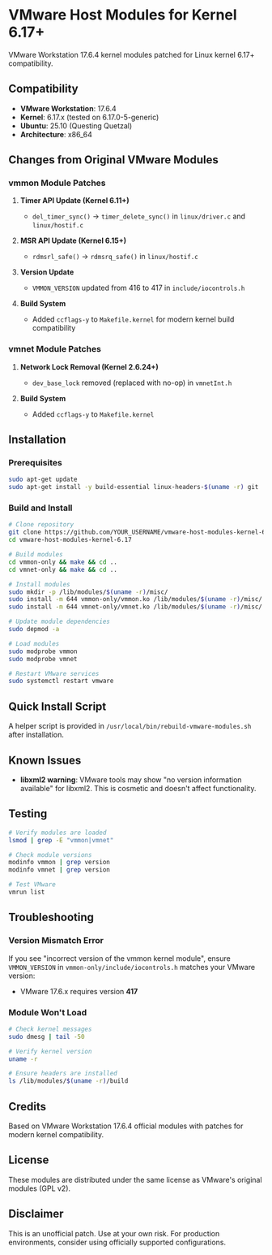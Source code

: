 # VMware Host Modules for Kernel 6.17+

VMware Workstation 17.6.4 kernel modules patched for Linux kernel 6.17+ compatibility.

## Compatibility

- **VMware Workstation**: 17.6.4
- **Kernel**: 6.17.x (tested on 6.17.0-5-generic)
- **Ubuntu**: 25.10 (Questing Quetzal)
- **Architecture**: x86_64

## Changes from Original VMware Modules

### vmmon Module Patches

1. **Timer API Update (Kernel 6.11+)**
   - `del_timer_sync()` → `timer_delete_sync()` in `linux/driver.c` and `linux/hostif.c`

2. **MSR API Update (Kernel 6.15+)**
   - `rdmsrl_safe()` → `rdmsrq_safe()` in `linux/hostif.c`

3. **Version Update**
   - `VMMON_VERSION` updated from 416 to 417 in `include/iocontrols.h`

4. **Build System**
   - Added `ccflags-y` to `Makefile.kernel` for modern kernel build compatibility

### vmnet Module Patches

1. **Network Lock Removal (Kernel 2.6.24+)**
   - `dev_base_lock` removed (replaced with no-op) in `vmnetInt.h`

2. **Build System**
   - Added `ccflags-y` to `Makefile.kernel`

## Installation

### Prerequisites

```bash
sudo apt-get update
sudo apt-get install -y build-essential linux-headers-$(uname -r) git
```

### Build and Install

```bash
# Clone repository
git clone https://github.com/YOUR_USERNAME/vmware-host-modules-kernel-6.17.git
cd vmware-host-modules-kernel-6.17

# Build modules
cd vmmon-only && make && cd ..
cd vmnet-only && make && cd ..

# Install modules
sudo mkdir -p /lib/modules/$(uname -r)/misc/
sudo install -m 644 vmmon-only/vmmon.ko /lib/modules/$(uname -r)/misc/
sudo install -m 644 vmnet-only/vmnet.ko /lib/modules/$(uname -r)/misc/

# Update module dependencies
sudo depmod -a

# Load modules
sudo modprobe vmmon
sudo modprobe vmnet

# Restart VMware services
sudo systemctl restart vmware
```

## Quick Install Script

A helper script is provided in `/usr/local/bin/rebuild-vmware-modules.sh` after installation.

## Known Issues

- **libxml2 warning**: VMware tools may show "no version information available" for libxml2. This is cosmetic and doesn't affect functionality.

## Testing

```bash
# Verify modules are loaded
lsmod | grep -E "vmmon|vmnet"

# Check module versions
modinfo vmmon | grep version
modinfo vmnet | grep version

# Test VMware
vmrun list
```

## Troubleshooting

### Version Mismatch Error

If you see "incorrect version of the vmmon kernel module", ensure `VMMON_VERSION` in `vmmon-only/include/iocontrols.h` matches your VMware version:

- VMware 17.6.x requires version **417**

### Module Won't Load

```bash
# Check kernel messages
sudo dmesg | tail -50

# Verify kernel version
uname -r

# Ensure headers are installed
ls /lib/modules/$(uname -r)/build
```

## Credits

Based on VMware Workstation 17.6.4 official modules with patches for modern kernel compatibility.

## License

These modules are distributed under the same license as VMware's original modules (GPL v2).

## Disclaimer

This is an unofficial patch. Use at your own risk. For production environments, consider using officially supported configurations.
